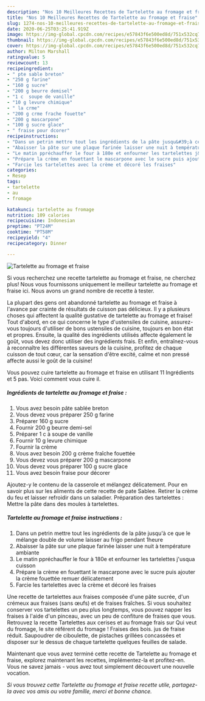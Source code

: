 ```yaml
---
description: "Nos 10 Meilleures Recettes de Tartelette au fromage et fraise"
title: "Nos 10 Meilleures Recettes de Tartelette au fromage et fraise"
slug: 1274-nos-10-meilleures-recettes-de-tartelette-au-fromage-et-fraise
date: 2020-06-25T03:25:41.919Z
image: https://img-global.cpcdn.com/recipes/e57843f6e500ed8d/751x532cq70/tartelette-au-fromage-et-fraise-photo-principale-de-la-recette.jpg
thumbnail: https://img-global.cpcdn.com/recipes/e57843f6e500ed8d/751x532cq70/tartelette-au-fromage-et-fraise-photo-principale-de-la-recette.jpg
cover: https://img-global.cpcdn.com/recipes/e57843f6e500ed8d/751x532cq70/tartelette-au-fromage-et-fraise-photo-principale-de-la-recette.jpg
author: Milton Marshall
ratingvalue: 5
reviewcount: 13
recipeingredient:
- " pte sable breton"
- "250 g farine"
- "160 g sucre"
- "200 g beurre demisel"
- "1 c  soupe de vanille"
- "10 g levure chimique"
- " la crme"
- "200 g crme frache fouette"
- "200 g mascarpone"
- "100 g sucre glace"
- " fraise pour dcorer"
recipeinstructions:
- "Dans un petrin mettre tout les ingrédients de la pâte jusqu&#39;à ce que le mélange double de volume laisser au frigo pendant 1heure"
- "Abaisser la pâte sur une plaque farinée laisser une nuit à température ambiante"
- "Le matin ppréchauffer le four à 180e et enfourner les tartelettes j&#39;usqua cuisson"
- "Prépare la crème en fouettant le mascarpone avec le sucre puis ajouter la crème fouettée remuer délicatement"
- "Farcie les tartelettes avec la crème et décoré les fraises"
categories:
- Resep
tags:
- tartelette
- au
- fromage

katakunci: tartelette au fromage 
nutrition: 109 calories
recipecuisine: Indonesian
preptime: "PT24M"
cooktime: "PT58M"
recipeyield: "4"
recipecategory: Dinner

---
```



![Tartelette au fromage et fraise](https://img-global.cpcdn.com/recipes/e57843f6e500ed8d/751x532cq70/tartelette-au-fromage-et-fraise-photo-principale-de-la-recette.jpg)

Si vous recherchez une recette tartelette au fromage et fraise, ne cherchez plus! Nous vous fournissons uniquement le meilleur tartelette au fromage et fraise ici. Nous avons un grand nombre de recette à tester.

La plupart des gens ont abandonné tartelette au fromage et fraise à l'avance par crainte de résultats de cuisson pas délicieux. Il y a plusieurs choses qui affectent la qualité gustative de tartelette au fromage et fraise! Tout d'abord, en ce qui concerne le type d'ustensiles de cuisine, assurez-vous toujours d'utiliser de bons ustensiles de cuisine, toujours en bon état et propres. Ensuite, la qualité des ingrédients utilisés affecte également le goût, vous devez donc utiliser des ingrédients frais. Et enfin, entraînez-vous à reconnaître les différentes saveurs de la cuisine, profitez de chaque cuisson de tout cœur, car la sensation d'être excité, calme et non pressé affecte aussi le goût de la cuisine!

<!--inarticleads1-->

Vous pouvez cuire tartelette au fromage et fraise en utilisant 11 Ingrédients et 5 pas. Voici comment vous cuire il.

##### Ingrédients de tartelette au fromage et fraise :

1. Vous avez besoin  pâte sablée breton
1. Vous devez vous préparer 250 g farine
1. Préparer 160 g sucre
1. Fournir 200 g beurre demi-sel
1. Préparer 1 c à soupe de vanille
1. Fournir 10 g levure chimique
1. Fournir  la crème
1. Vous avez besoin 200 g crème fraîche fouettée
1. Vous devez vous préparer 200 g mascarpone
1. Vous devez vous préparer 100 g sucre glace
1. Vous avez besoin  fraise pour décorer


Ajoutez-y le contenu de la casserole et mélangez délicatement. Pour en savoir plus sur les aliments de cette recette de pate Sablee. Retirer la crème du feu et laisser refroidir dans un saladier. Préparation des tartelettes : Mettre la pâte dans des moules à tartelettes. 

<!--inarticleads2-->

##### Tartelette au fromage et fraise instructions :

1. Dans un petrin mettre tout les ingrédients de la pâte jusqu&#39;à ce que le mélange double de volume laisser au frigo pendant 1heure
1. Abaisser la pâte sur une plaque farinée laisser une nuit à température ambiante
1. Le matin ppréchauffer le four à 180e et enfourner les tartelettes j&#39;usqua cuisson
1. Prépare la crème en fouettant le mascarpone avec le sucre puis ajouter la crème fouettée remuer délicatement
1. Farcie les tartelettes avec la crème et décoré les fraises


Une recette de tartelettes aux fraises composée d&#39;une pâte sucrée, d&#39;un crémeux aux fraises (sans œufs) et de fraises fraîches. Si vous souhaitez conserver vos tartelettes un peu plus longtemps, vous pouvez napper les fraises à l&#39;aide d&#39;un pinceau, avec un peu de confiture de fraises que vous. Retrouvez la recette Tartelettes aux cerises et au fromage frais sur Qui veut du fromage, le site référent du fromage ! Fraises des bois. jus de fraise réduit. Saupoudrer de ciboulette, de pistaches grillées concassées et disposer sur le dessus de chaque tartelette quelques feuilles de salade. 

<!--inarticleads1-->

<p>
Maintenant que vous avez terminé cette recette de Tartelette au fromage et fraise, explorez maintenant les recettes, implémentez-la et profitez-en. Vous ne savez jamais - vous avez tout simplement découvert une nouvelle vocation.
</p>

<p>
<i>Si vous trouvez cette Tartelette au fromage et fraise recette utile, partagez-la avec vos amis ou votre famille, merci et bonne chance.</i>
</p>

